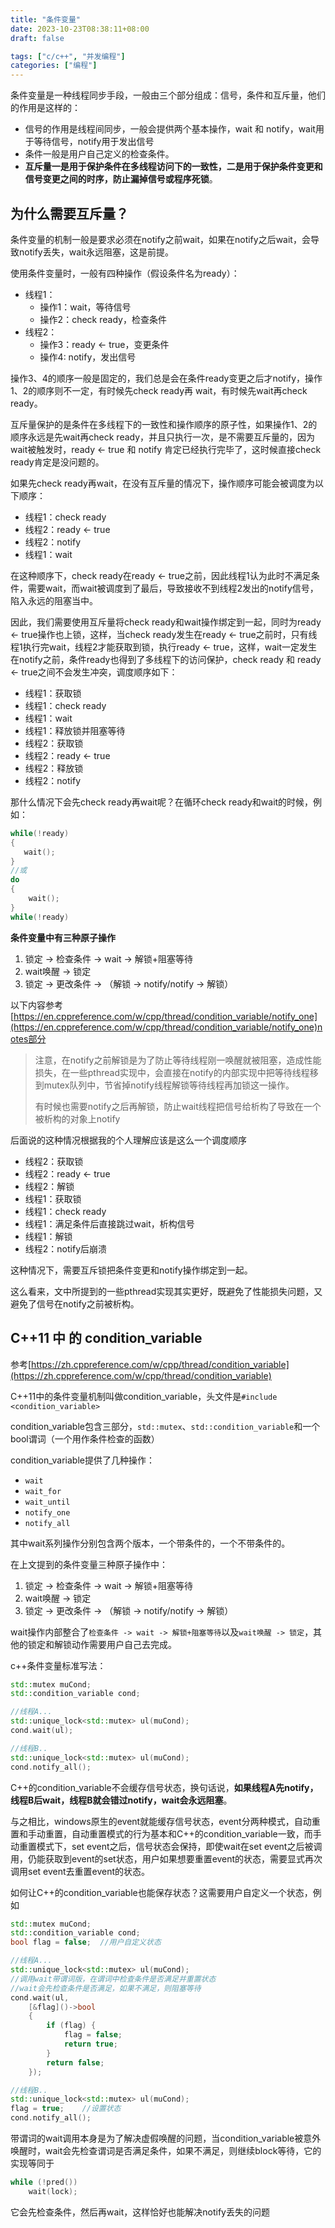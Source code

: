 ```yaml
---
title: "条件变量"
date: 2023-10-23T08:38:11+08:00
draft: false

tags: ["c/c++", "并发编程"]
categories: ["编程"]
---
```


条件变量是一种线程同步手段，一般由三个部分组成：信号，条件和互斥量，他们的作用是这样的：

- 信号的作用是线程间同步，一般会提供两个基本操作，wait 和 notify，wait用于等待信号，notify用于发出信号
- 条件一般是用户自己定义的检查条件。
- **互斥量一是用于保护条件在多线程访问下的一致性，二是用于保护条件变更和信号变更之间的时序，防止漏掉信号或程序死锁**。

## 为什么需要互斥量？

条件变量的机制一般是要求必须在notify之前wait，如果在notify之后wait，会导致notify丢失，wait永远阻塞，这是前提。

使用条件变量时，一般有四种操作（假设条件名为ready）：

- 线程1：
    - 操作1：wait，等待信号
    - 操作2：check ready，检查条件
- 线程2：
    - 操作3：ready <- true，变更条件
    - 操作4: notify，发出信号

操作3、4的顺序一般是固定的，我们总是会在条件ready变更之后才notify，操作1、2的顺序则不一定，有时候先check ready再 wait，有时候先wait再check ready。

互斥量保护的是条件在多线程下的一致性和操作顺序的原子性，如果操作1、2的顺序永远是先wait再check ready，并且只执行一次，是不需要互斥量的，因为wait被触发时，ready <- true 和 notify 肯定已经执行完毕了，这时候直接check ready肯定是没问题的。

如果先check ready再wait，在没有互斥量的情况下，操作顺序可能会被调度为以下顺序：

- 线程1：check ready
- 线程2：ready <- true
- 线程2：notify
- 线程1：wait

在这种顺序下，check ready在ready <- true之前，因此线程1认为此时不满足条件，需要wait，而wait被调度到了最后，导致接收不到线程2发出的notify信号，陷入永远的阻塞当中。

因此，我们需要使用互斥量将check ready和wait操作绑定到一起，同时为ready <- true操作也上锁，这样，当check ready发生在ready <- true之前时，只有线程1执行完wait，线程2才能获取到锁，执行ready <- true，这样，wait一定发生在notify之前，条件ready也得到了多线程下的访问保护，check ready 和 ready <- true之间不会发生冲突，调度顺序如下：

- 线程1：获取锁
- 线程1：check ready
- 线程1：wait
- 线程1：释放锁并阻塞等待
- 线程2：获取锁
- 线程2：ready <- true
- 线程2：释放锁
- 线程2：notify

那什么情况下会先check ready再wait呢？在循环check ready和wait的时候，例如：

```cpp
while(!ready)
{
   wait(); 
}
//或
do
{
    wait();
}
while(!ready)
```

**条件变量中有三种原子操作**

1. 锁定 -> 检查条件 -> wait -> 解锁+阻塞等待
2. wait唤醒 -> 锁定
3. 锁定 -> 更改条件 -> （解锁 -> notify/notify -> 解锁）

以下内容参考[https://en.cppreference.com/w/cpp/thread/condition_variable/notify_one](https://en.cppreference.com/w/cpp/thread/condition_variable/notify_one)notes部分

>注意，在notify之前解锁是为了防止等待线程刚一唤醒就被阻塞，造成性能损失，在一些pthread实现中，会直接在notify的内部实现中把等待线程移到mutex队列中，节省掉notify线程解锁等待线程再加锁这一操作。
>
>有时候也需要notify之后再解锁，防止wait线程把信号给析构了导致在一个被析构的对象上notify

后面说的这种情况根据我的个人理解应该是这么一个调度顺序

- 线程2：获取锁
- 线程2：ready <- true
- 线程2：解锁
- 线程1：获取锁
- 线程1：check ready
- 线程1：满足条件后直接跳过wait，析构信号
- 线程1：解锁
- 线程2：notify后崩溃

这种情况下，需要互斥锁把条件变更和notify操作绑定到一起。

这么看来，文中所提到的一些pthread实现其实更好，既避免了性能损失问题，又避免了信号在notify之前被析构。

## C++11 中 的 condition_variable

参考[https://zh.cppreference.com/w/cpp/thread/condition_variable](https://zh.cppreference.com/w/cpp/thread/condition_variable)

C++11中的条件变量机制叫做condition_variable，头文件是`#include <condition_variable>`

condition_variable包含三部分，`std::mutex`、`std::condition_variable`和一个bool谓词（一个用作条件检查的函数）

condition_variable提供了几种操作：

- `wait`
- `wait_for`
- `wait_until`
- `notify_one`
- `notify_all`

其中wait系列操作分别包含两个版本，一个带条件的，一个不带条件的。

在上文提到的条件变量三种原子操作中：

1. 锁定 -> 检查条件 -> wait -> 解锁+阻塞等待
2. wait唤醒 -> 锁定
3. 锁定 -> 更改条件 -> （解锁 -> notify/notify -> 解锁）

wait操作内部整合了`检查条件 -> wait -> 解锁+阻塞等待`以及`wait唤醒 -> 锁定`，其他的锁定和解锁动作需要用户自己去完成。

c++条件变量标准写法：

```cpp
std::mutex muCond;
std::condition_variable cond;

//线程A...
std::unique_lock<std::mutex> ul(muCond);
cond.wait(ul);

//线程B..
std::unique_lock<std::mutex> ul(muCond);
cond.notify_all();
```

C++的condition_variable不会缓存信号状态，换句话说，**如果线程A先notify，线程B后wait，线程B就会错过notify，wait会永远阻塞**。

与之相比，windows原生的event就能缓存信号状态，event分两种模式，自动重置和手动重置，自动重置模式的行为基本和C++的condition_variable一致，而手动重置模式下，set event之后，信号状态会保持，即使wait在set event之后被调用，仍能获取到event的set状态，用户如果想要重置event的状态，需要显式再次调用set event去重置event的状态。

如何让C++的condition_variable也能保存状态？这需要用户自定义一个状态，例如

```cpp
std::mutex muCond;
std::condition_variable cond;
bool flag = false;  //用户自定义状态

//线程A...
std::unique_lock<std::mutex> ul(muCond);
//调用wait带谓词版，在谓词中检查条件是否满足并重置状态
//wait会先检查条件是否满足，如果不满足，则阻塞等待
cond.wait(ul, 
    [&flag]()->bool 
    {
        if (flag) {
            flag = false;
            return true;
        }
        return false;
    });

//线程B..
std::unique_lock<std::mutex> ul(muCond);
flag = true;    //设置状态
cond.notify_all();
```

带谓词的wait调用本身是为了解决虚假唤醒的问题，当condition_variable被意外唤醒时，wait会先检查谓词是否满足条件，如果不满足，则继续block等待，它的实现等同于

```cpp
while (!pred())
    wait(lock);
```

它会先检查条件，然后再wait，这样恰好也能解决notify丢失的问题